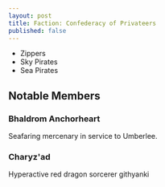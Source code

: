 ```yaml
---
layout: post
title: Faction: Confederacy of Privateers
published: false
---
```


- Zippers
- Sky Pirates
- Sea Pirates

## Notable Members

### Bhaldrom Anchorheart

Seafaring mercenary in service to Umberlee.

### Charyz'ad

Hyperactive red dragon sorcerer githyanki
